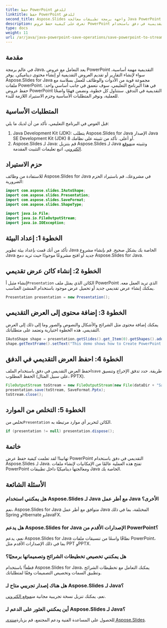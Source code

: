 ```yaml
---
title: حفظ PowerPoint للدفق
linktitle: حفظ PowerPoint للدفق
second_title: Aspose.Slides واجهة برمجة تطبيقات معالجة Java PowerPoint
description: تعرف على كيفية حفظ عروض PowerPoint التقديمية في دفق باستخدام Aspose.Slides لـ Java. اتبع دليلنا خطوة بخطوة للتكامل السلس.
type: docs
weight: 11
url: /ar/java/java-powerpoint-save-operations/save-powerpoint-to-stream/
---
```

## مقدمة
في عالم برمجة Java، يعد التعامل مع عروض PowerPoint التقديمية مهمة أساسية، سواء لإنشاء التقارير أو تقديم العروض التقديمية أو إنشاء محتوى ديناميكي. يوفر Aspose.Slides for Java مجموعة قوية من الأدوات والوظائف للعمل بسلاسة مع ملفات PowerPoint. في هذا البرنامج التعليمي، سوف نتعمق في جانب أساسي واحد: حفظ عروض PowerPoint التقديمية في التدفق. سنتناول كل خطوة، ونضمن فهمًا واضحًا للعملية، ونوفر المتطلبات الأساسية وحزم الاستيراد اللازمة للبدء.
## المتطلبات الأساسية
قبل الغوص في البرنامج التعليمي، تأكد من أن لديك ما يلي:
1. Java Development Kit (JDK): يتطلب Aspose.Slides for Java الإصدار Java SE Development Kit (JDK) 8 أو أعلى. تأكد من تثبيته على نظامك.
2.  Aspose.Slides لـ Java: قم بتنزيل Aspose.Slides لـ Java وتثبيته من[موقع إلكتروني](https://releases.aspose.com/slides/java/). اتبع تعليمات التثبيت المقدمة.

## حزم الاستيراد
للاستفادة من وظائف Aspose.Slides for Java في مشروعك، قم باستيراد الحزم الضرورية:
```java
import com.aspose.slides.IAutoShape;
import com.aspose.slides.Presentation;
import com.aspose.slides.SaveFormat;
import com.aspose.slides.ShapeType;

import java.io.File;
import java.io.FileOutputStream;
import java.io.IOException;
```
## الخطوة 1: إعداد البيئة
تأكد من أنك قمت بإعداد بيئة تطوير Java الخاصة بك بشكل صحيح. قم بإنشاء مشروع Java جديد أو افتح مشروعًا موجودًا حيث تريد دمج Aspose.Slides for Java.
## الخطوة 2: إنشاء كائن عرض تقديمي
 إنشاء مثيل أ`Presentation` الكائن الذي يمثل ملف PowerPoint الذي تريد العمل معه. يمكنك إنشاء عرض تقديمي جديد أو تحميل عرض موجود باستخدام المنشئ المناسب.
```java
Presentation presentation = new Presentation();
```
## الخطوة 3: إضافة محتوى إلى العرض التقديمي
يمكنك إضافة محتوى مثل الشرائح والأشكال والنصوص والصور وما إلى ذلك إلى العرض التقديمي. هذه الخطوة اختيارية وتعتمد على متطلباتك.
```java
IAutoShape shape = presentation.getSlides().get_Item(0).getShapes().addAutoShape(ShapeType.Rectangle, 200, 200, 200, 200);
shape.getTextFrame().setText("This demo shows how to Create PowerPoint file and save it to Stream.");
```
## الخطوة 4: احفظ العرض التقديمي في الدفق
 احفظ العرض التقديمي في دفق باستخدام الملف`save` طريقة. حدد تدفق الإخراج وتنسيق الحفظ المطلوب (على سبيل المثال، PPTX).
```java
FileOutputStream toStream = new FileOutputStream(new File(dataDir + "Save_As_Stream_out.pptx"));
presentation.save(toStream, SaveFormat.Pptx);
toStream.close();
```
## الخطوة 5: التخلص من الموارد
 تخلص من`Presentation` الكائن لتحرير أي موارد مرتبطة به.
```java
if (presentation != null) presentation.dispose();
```

## خاتمة
تهانينا! لقد تعلمت كيفية حفظ عرض PowerPoint التقديمي في دفق باستخدام Aspose.Slides لـ Java. تفتح هذه العملية عالمًا من الإمكانيات لإنشاء ملفات PowerPoint ومعالجتها ديناميكيًا داخل تطبيقات Java الخاصة بك.
## الأسئلة الشائعة
### هل يمكنني استخدام Aspose.Slides لـ Java مع أطر عمل Java الأخرى؟
نعم، Aspose.Slides for Java متوافق مع أطر عمل Java المختلفة، بما في ذلك Spring وHbernate وJavaFX.
### هل يدعم Aspose.Slides for Java الإصدارات الأقدم من PowerPoint؟
نعم، يدعم Aspose.Slides for Java نطاقًا واسعًا من تنسيقات ملفات PowerPoint، بما في ذلك الإصدارات الأقدم مثل PPT وPPTX.
### هل يمكنني تخصيص تخطيطات الشرائح وتصميماتها برمجيًا؟
قطعاً! باستخدام Aspose.Slides for Java، يمكنك التعامل مع تخطيطات الشرائح وتطبيق السمات وتخصيص التصميمات وفقًا لمتطلباتك.
### هل هناك إصدار تجريبي متاح لـ Aspose.Slides لـ Java؟
 نعم، يمكنك تنزيل نسخة تجريبية مجانية من[موقع إلكتروني](https://releases.aspose.com/).
### أين يمكنني العثور على الدعم لـ Aspose.Slides لـ Java؟
 للحصول على المساعدة الفنية ودعم المجتمع، قم بزيارة[منتدى Aspose.Slides](https://forum.aspose.com/c/slides/11).